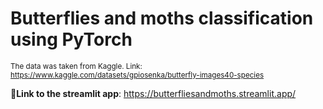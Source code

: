 # Butterflies and moths classification using PyTorch
  
<sub>The data was taken from Kaggle. Link: https://www.kaggle.com/datasets/gpiosenka/butterfly-images40-species</sub>  
  
:butterfly:**Link to the streamlit app**: https://butterfliesandmoths.streamlit.app/
